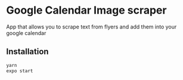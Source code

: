 # Google Calendar Image scraper

App that allows you to scrape text from flyers and add them into your google calendar

## Installation

```bash
yarn
expo start
```
